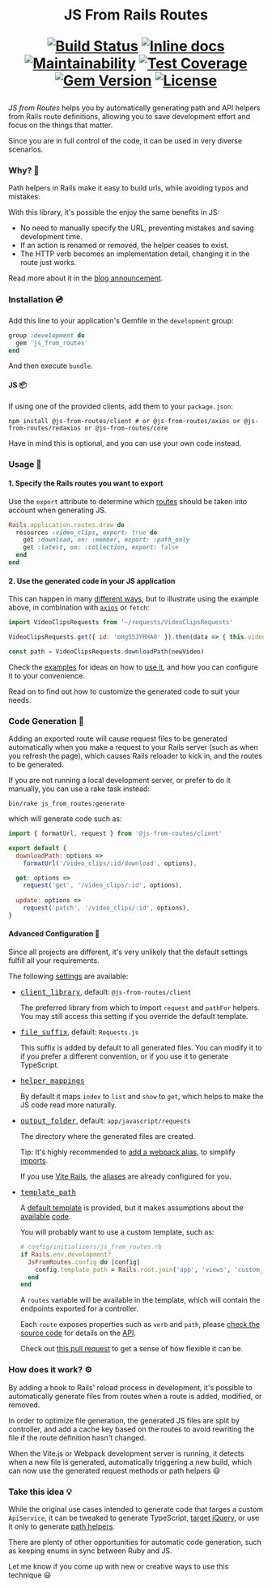 <h1 align="center">
JS From Rails Routes
<p align="center">
<a href="https://travis-ci.org/ElMassimo/js_from_routes"><img alt="Build Status" src="https://travis-ci.org/ElMassimo/js_from_routes.svg"/></a>
<a href="http://inch-ci.org/github/ElMassimo/js_from_routes"><img alt="Inline docs" src="http://inch-ci.org/github/ElMassimo/js_from_routes.svg"/></a>
<a href="https://codeclimate.com/github/ElMassimo/js_from_routes"><img alt="Maintainability" src="https://codeclimate.com/github/ElMassimo/js_from_routes/badges/gpa.svg"/></a>
<a href="https://codeclimate.com/github/ElMassimo/js_from_routes"><img alt="Test Coverage" src="https://codeclimate.com/github/ElMassimo/js_from_routes/badges/coverage.svg"/></a>
<a href="https://rubygems.org/gems/js_from_routes"><img alt="Gem Version" src="https://img.shields.io/gem/v/js_from_routes.svg?colorB=e9573f"/></a>
<a href="https://github.com/ElMassimo/js_from_routes/blob/main/LICENSE.txt"><img alt="License" src="https://img.shields.io/badge/license-MIT-428F7E.svg"/></a>
</p>
</h1>

[Vite Rails]: https://vite-ruby.netlify.app/
[aliases]: https://vite-ruby.netlify.app/guide/development.html#import-aliases-%F0%9F%91%89
[config options]: https://github.com/ElMassimo/js_from_routes/blob/main/lib/js_from_routes/generator.rb#L82-L85

_JS from Routes_ helps you by automatically generating path and API helpers from
Rails route definitions, allowing you to save development effort and focus on
the things that matter.

Since you are in full control of the code, it can be used in very diverse scenarios.

### Why? 🤔

Path helpers in Rails make it easy to build urls, while avoiding typos and mistakes.

With this library, it's possible the enjoy the same benefits in JS:

- No need to manually specify the URL, preventing mistakes and saving development time.
- If an action is renamed or removed, the helper ceases to exist.
- The HTTP verb becomes an implementation detail, changing it in the route just works.
  
Read more about it in the [blog announcement](https://maximomussini.com/posts/js-from-routes/).

### Installation 💿

Add this line to your application's Gemfile in the `development` group:

```ruby
group :development do
  gem 'js_from_routes'
end
```

And then execute `bundle`.

#### JS 📦

If using one of the provided clients, add them to your `package.json`:

    npm install @js-from-routes/client # or @js-from-routes/axios or @js-from-routes/redaxios or @js-from-routes/core

Have in mind this is optional, and you can use your own code instead.

### Usage 🚀

#### 1. Specify the Rails routes you want to export

Use the `export` attribute to determine which [routes](https://github.com/ElMassimo/js_from_routes/blob/main/spec/support/sample_app/config/routes.rb#L6) should be taken into account when generating JS.

```ruby
Rails.application.routes.draw do
  resources :video_clips, export: true do
    get :download, on: :member, export: :path_only
    get :latest, on: :collection, export: false
  end
end
```

#### 2. Use the generated code in your JS application

This can happen in many [different ways](https://github.com/ElMassimo/js_from_routes/blob/main/spec/support/sample_app/app/javascript/Videos.vue#L10), but to illustrate using the example above, in combination with [`axios`](https://github.com/axios/axios) or `fetch`:

```js
import VideoClipsRequests from '~/requests/VideoClipsRequests'

VideoClipsRequests.get({ id: 'oHg5SJYRHA0' }).then(data => { this.video = data })

const path = VideoClipsRequests.downloadPath(newVideo)
```

Check the [examples](https://github.com/ElMassimo/js_from_routes/blob/main/spec/support/sample_app/app/javascript/Videos.vue) for ideas on how to [use it](https://github.com/ElMassimo/js_from_routes/blob/main/spec/support/sample_app/app/javascript/Videos.vue), and how you can configure it to your convenience.

Read on to find out how to customize the generated code to suit your needs.


### Code Generation 🤖

Adding an exported route will cause request files to be generated automatically
when you make a request to your Rails server (such as when you refresh the page),
which causes Rails reloader to kick in, and the routes to be generated.

If you are not running a local development server, or prefer to do it manually,
you can use a rake task instead:

```
bin/rake js_from_routes:generate
```

which will generate code such as:

```js
import { formatUrl, request } from '@js-from-routes/client'

export default {
  downloadPath: options =>
    formatUrl('/video_clips/:id/download', options),

  get: options =>
    request('get', '/video_clips/:id', options),
    
  update: options =>
    request('patch', '/video_clips/:id', options),
}
```

#### Advanced Configuration 📖

Since all projects are different, it's very unlikely that the default settings
fulfill all your requirements.

The following [settings][config options] are available:

- <kbd>[client_library][config options]</kbd>, default: `@js-from-routes/client`

  The preferred library from which to import `request` and `pathFor` helpers.
  You may still access this setting if you override the default template.

- <kbd>[file_suffix][config options]</kbd>, default: `Requests.js`

  This suffix is added by default to all generated files. You can modify it to
  if you prefer a different convention, or if you use it to generate TypeScript.

- <kbd>[helper_mappings][config options]</kbd>

  By default it maps `index` to `list` and `show` to `get`, which helps to make
  the JS code read more naturally.

- <kbd>[output_folder][config options]</kbd>, default: `app/javascript/requests`

  The directory where the generated files are created.

  Tip: It's highly recommended to [add a webpack alias](https://github.com/ElMassimo/js_from_routes/blob/webpack/spec/support/sample_app/config/webpack/aliases.js#L11), to simplify [imports](https://github.com/ElMassimo/js_from_routes/blob/main/spec/support/sample_app/app/javascript/Videos.vue#2).

  If you use [Vite Rails], the [aliases] are already configured for you.

- <kbd>[template_path][config options]</kbd>

  A [default template](https://github.com/ElMassimo/js_from_routes/blob/main/lib/js_from_routes/template.js.erb) is provided, but it makes assumptions about the [available](https://github.com/ElMassimo/js_from_routes/blob/main/spec/support/sample_app/app/javascript/services/ApiService.js#L17) [code](https://github.com/ElMassimo/js_from_routes/blob/main/spec/support/sample_app/app/javascript/helpers/UrlHelper.js#L28).

  You will probably want to use a custom template, such as:

  ```ruby
  # config/initializers/js_from_routes.rb
  if Rails.env.development?
    JsFromRoutes.config do |config|
      config.template_path = Rails.root.join('app', 'views', 'custom_js_from_routes.js.erb')
    end
  end
  ```

  A `routes` variable will be available in the template, which will contain the
  endpoints exported for a controller.

  Each `route` exposes properties such as `verb` and `path`, please [check the
  source code](https://github.com/ElMassimo/js_from_routes/blob/main/lib/js_from_routes/generator.rb#L34-L71) for details on the [API](https://github.com/ElMassimo/js_from_routes/blob/main/lib/js_from_routes/generator.rb#L34-L71).

  Check out [this pull request](https://github.com/ElMassimo/pingcrm-vite/pull/2) to get a sense of how flexible it can be.

### How does it work? ⚙️

By adding a hook to Rails' reload process in development, it's possible to
automatically generate files from routes when a route is added, modified, or removed.

In order to optimize file generation, the generated JS files are split by
controller, and add a cache key based on the routes to avoid rewriting the file
if the route definition hasn't changed.

When the Vite.js or Webpack development server is running, it detects when a new
file is generated, automatically triggering a new build, which can now use the
generated request methods or path helpers 😃

### Take this idea 💡

While the original use cases intended to generate code that targes a custom `ApiService`, 
it can be tweaked to generate TypeScript, [target jQuery](https://gist.github.com/ElMassimo/cab56e64e20ff797f3054b661a883646),
or use it only to generate [path helpers](https://github.com/ElMassimo/js_from_routes/blob/main/spec/support/sample_app/app/javascript/requests/UserPreferencesRequests.js#L11-L15).

There are plenty of other opportunities for automatic code generation, such as keeping
enums in sync between Ruby and JS.

Let me know if you come up with new or creative ways to use this technique 😃
